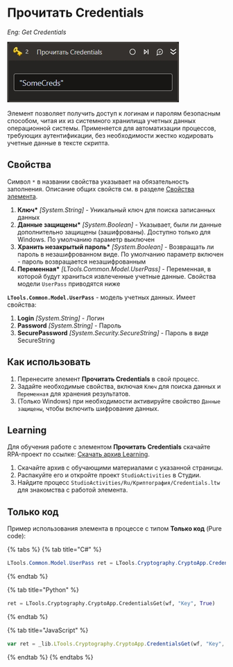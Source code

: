 # Прочитать Credentials

*Eng: Get Credentials*

![](../../../resources/activities/basic/crypto/get-credentials.png)

Элемент позволяет получить доступ к логинам и паролям безопасным способом, читая их из системного хранилища учетных данных операционной системы. 
Применяется для автоматизации процессов, требующих аутентификации, без необходимости жестко кодировать учетные данные в тексте скрипта.

## Свойства

Символ `*` в названии свойства указывает на обязательность заполнения. 
Описание общих свойств см. в разделе [Свойства элемента](https://docs.primo-rpa.ru/primo-rpa/primo-studio/process/elements#svoistva-elementa).

1. **Ключ\*** *[System.String]* - Уникальный ключ для поиска записанных данных
1. **Данные защищены\*** *[System.Boolean]* - Указывает, были ли данные дополнительно защищены (зашифрованы). Доступно только для Windows. По умолчанию параметр выключен
1. **Хранить незакрытый пароль\*** *[System.Boolean]* - Возвращать ли пароль в незашифрованном виде. По умолчанию параметр включен - пароль возвращается незашифрованным 
1. **Переменная\*** *[LTools.Common.Model.UserPass]* - Переменная, в которой будут храниться извлеченные учетные данные. Свойства модели `UserPass` приводятся ниже

**`LTools.Common.Model.UserPass`** - модель учетных данных. Имеет свойства:
1. **Login** *[System.String]* - Логин
1. **Password** *[System.String]* - Пароль
1. **SecurePassword** *[System.Security.SecureString]* - Пароль в виде SecureString


## Как использовать

1. Перенесите элемент **Прочитать Credentials** в свой процесс.
2. Задайте необходимые свойства, включая `Ключ` для поиска данных и `Переменная` для хранения результатов.
3. (Только Windows) при необходимости активируйте свойство `Данные защищены`, чтобы включить шифрование данных.

##  Learning

Для обучения работе с элементом **Прочитать Credentials** скачайте RPA-проект по ссылке: [Скачать архив Learning](https://github.com/PrimoRPA/Learning/archive/refs/heads/master.zip).

1. Скачайте архив с обучающими материалами с указанной страницы.
2. Распакуйте его и откройте проект `StudioActivities` в Студии.
3. Найдите процесс `StudioActivities/Ru/Криптография/Credentials.ltw` для знакомства с работой элемента.


## Только код

Пример использования элемента в процессе с типом **Только код** (Pure code):


{% tabs %}
{% tab title="C#" %}
```csharp
LTools.Common.Model.UserPass ret = LTools.Cryptography.CryptoApp.CredentialsGet(wf, "Key", true);
```
{% endtab %}

{% tab title="Python" %}
```python
ret = LTools.Cryptography.CryptoApp.CredentialsGet(wf, "Key", True)
```
{% endtab %}

{% tab title="JavaScript" %}
```javascript
var ret = _lib.LTools.Cryptography.CryptoApp.CredentialsGet(wf, "Key", true);
```
{% endtab %}
{% endtabs %}
